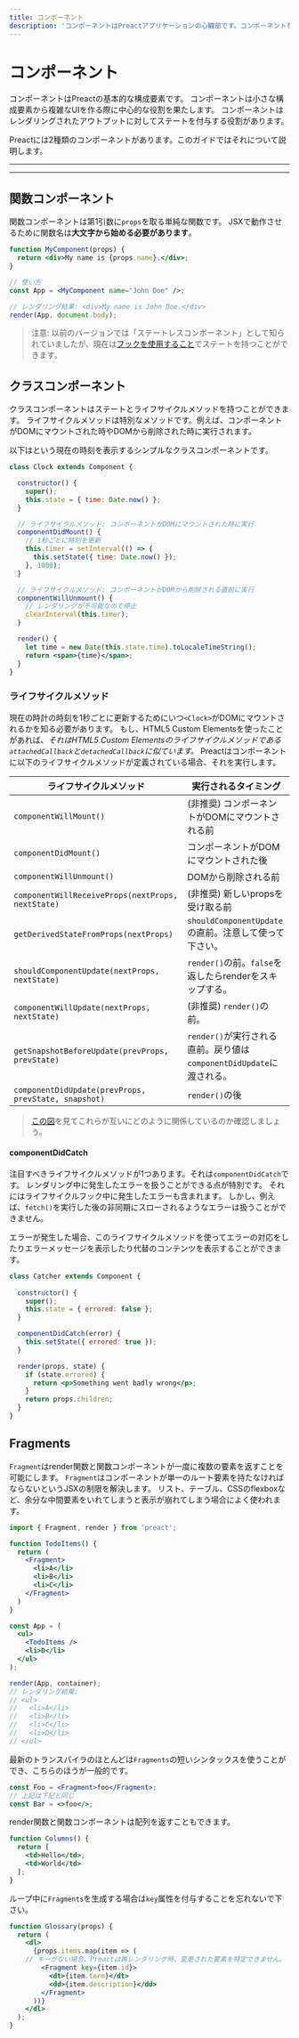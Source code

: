 ```yaml
---
title: コンポーネント
description: 'コンポーネントはPreactアプリケーションの心臓部です。コンポーネントを作成して、それらを連携してUIを構成する方法を学びましょう。'
---
```


# コンポーネント

コンポーネントはPreactの基本的な構成要素です。
コンポーネントは小さな構成要素から複雑なUIを作る際に中心的な役割を果たします。
コンポーネントはレンダリングされたアウトプットに対してステートを付与する役割があります。

Preactには2種類のコンポーネントがあります。このガイドではそれについて説明します。

---

<div><toc></toc></div>

---

## 関数コンポーネント

関数コンポーネントは第1引数に`props`を取る単純な関数です。
JSXで動作させるために関数名は**大文字から始める必要があります**。

```jsx
function MyComponent(props) {
  return <div>My name is {props.name}.</div>;
}

// 使い方
const App = <MyComponent name="John Doe" />;

// レンダリング結果: <div>My name is John Doe.</div>
render(App, document.body);
```

> 注意: 以前のバージョンでは「ステートレスコンポーネント」として知られていましたが、現在は[フックを使用すること](/guide/v10/hooks)でステートを持つことができます。

## クラスコンポーネント

クラスコンポーネントはステートとライフサイクルメソッドを持つことができます。
ライフサイクルメソッドは特別なメソッドです。例えば、コンポーネントがDOMにマウントされた時やDOMから削除された時に実行されます。

以下は<Clock>という現在の時刻を表示するシンプルなクラスコンポーネントです。

```jsx
class Clock extends Component {

  constructor() {
    super();
    this.state = { time: Date.now() };
  }

  // ライフサイクルメソッド: コンポーネントがDOMにマウントされた時に実行
  componentDidMount() {
    // 1秒ごとに時刻を更新
    this.timer = setInterval(() => {
      this.setState({ time: Date.now() });
    }, 1000);
  }

  // ライフサイクルメソッド: コンポーネントがDOMから削除される直前に実行
  componentWillUnmount() {
    // レンダリングが不可能なので停止
    clearInterval(this.timer);
  }

  render() {
    let time = new Date(this.state.time).toLocaleTimeString();
    return <span>{time}</span>;
  }
}
```

### ライフサイクルメソッド

現在の時計の時刻を1秒ごとに更新するためにいつ`<Clock>`がDOMにマウントされるかを知る必要があります。
もし、HTML5 Custom Elementsを使ったことがあれば、_それはHTML5 Custom Elementsのライフサイクルメソッドである`attachedCallback`と`detachedCallback`に似ています。_
Preactはコンポーネントに以下のライフサイクルメソッドが定義されている場合、それを実行します。

| ライフサイクルメソッド            | 実行されるタイミング                              |
|-----------------------------|--------------------------------------------------|
| `componentWillMount()`        | (非推奨) コンポーネントがDOMにマウントされる前     |
| `componentDidMount()`         | コンポーネントがDOMにマウントされた後      |
| `componentWillUnmount()`      | DOMから削除される前                    |
| `componentWillReceiveProps(nextProps, nextState)` | (非推奨) 新しいpropsを受け取る前                    |
| `getDerivedStateFromProps(nextProps)` | `shouldComponentUpdate`の直前。注意して使って下さい。 |
| `shouldComponentUpdate(nextProps, nextState)`     | `render()`の前。`false`を返したらrenderをスキップする。 |
| `componentWillUpdate(nextProps, nextState)`       | (非推奨) `render()`の前。                                |
| `getSnapshotBeforeUpdate(prevProps, prevState)` | `render()`が実行される直前。戻り値は`componentDidUpdate`に渡される。 |
| `componentDidUpdate(prevProps, prevState, snapshot)`        | `render()`の後                                 |

> [この図](https://twitter.com/dan_abramov/status/981712092611989509)を見てこれらが互いにどのように関係しているのか確認しましょう。

#### componentDidCatch

注目すべきライフサイクルメソッドが1つあります。それは`componentDidCatch`です。
レンダリング中に発生したエラーを扱うことができる点が特別です。
それにはライフサイクルフック中に発生したエラーも含まれます。
しかし、例えば、`fetch()`を実行した後の非同期にスローされるようなエラーは扱うことができません。

エラーが発生した場合、このライフサイクルメソッドを使ってエラーの対応をしたりエラーメッセージを表示したり代替のコンテンツを表示することができます。

```jsx
class Catcher extends Component {
  
  constructor() {
    super();
    this.state = { errored: false };
  }

  componentDidCatch(error) {
    this.setState({ errored: true });
  }

  render(props, state) {
    if (state.errored) {
      return <p>Something went badly wrong</p>;
    }
    return props.children;
  }
}
```

## Fragments

`Fragment`はrender関数と関数コンポーネントが一度に複数の要素を返すことを可能にします。
`Fragment`はコンポーネントが単一のルート要素を持たなければならないというJSXの制限を解決します。
リスト、テーブル、CSSのflexboxなど、余分な中間要素をいれてしまうと表示が崩れてしまう場合によく使われます。

```jsx
import { Fragment, render } from 'preact';

function TodoItems() {
  return (
    <Fragment>
      <li>A</li>
      <li>B</li>
      <li>C</li>
    </Fragment>
  )
}

const App = (
  <ul>
    <TodoItems />
    <li>D</li>
  </ul>
);

render(App, container);
// レンダリング結果:
// <ul>
//   <li>A</li>
//   <li>B</li>
//   <li>C</li>
//   <li>D</li>
// </ul>
```

最新のトランスパイラのほとんどは`Fragments`の短いシンタックスを使うことができ、こちらのほうが一般的です。

```jsx
const Foo = <Fragment>foo</Fragment>;
// 上記は下記と同じ
const Bar = <>foo</>;
```

render関数と関数コンポーネントは配列を返すこともできます。

```jsx
function Columns() {
  return [
    <td>Hello</td>,
    <td>World</td>
  ];
}
```

ループ中に`Fragments`を生成する場合は`key`属性を付与することを忘れないで下さい。

```jsx
function Glossary(props) {
  return (
    <dl>
      {props.items.map(item => (
	// キーがない場合、Preactは再レンダリング時、変更された要素を特定できません。
        <Fragment key={item.id}>
          <dt>{item.term}</dt>
          <dd>{item.description}</dd>
        </Fragment>
      ))}
    </dl>
  );
}
```
